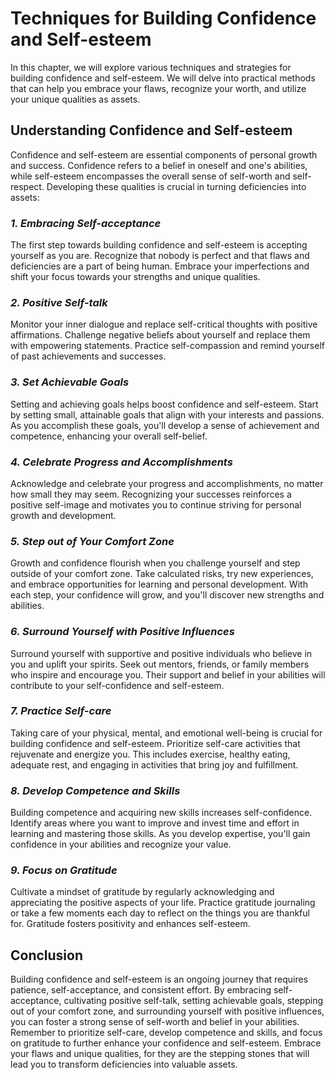 Techniques for Building Confidence and Self-esteem
===========================================================

In this chapter, we will explore various techniques and strategies for building confidence and self-esteem. We will delve into practical methods that can help you embrace your flaws, recognize your worth, and utilize your unique qualities as assets.

**Understanding Confidence and Self-esteem**
--------------------------------------------

Confidence and self-esteem are essential components of personal growth and success. Confidence refers to a belief in oneself and one's abilities, while self-esteem encompasses the overall sense of self-worth and self-respect. Developing these qualities is crucial in turning deficiencies into assets:

### *1. Embracing Self-acceptance*

The first step towards building confidence and self-esteem is accepting yourself as you are. Recognize that nobody is perfect and that flaws and deficiencies are a part of being human. Embrace your imperfections and shift your focus towards your strengths and unique qualities.

### *2. Positive Self-talk*

Monitor your inner dialogue and replace self-critical thoughts with positive affirmations. Challenge negative beliefs about yourself and replace them with empowering statements. Practice self-compassion and remind yourself of past achievements and successes.

### *3. Set Achievable Goals*

Setting and achieving goals helps boost confidence and self-esteem. Start by setting small, attainable goals that align with your interests and passions. As you accomplish these goals, you'll develop a sense of achievement and competence, enhancing your overall self-belief.

### *4. Celebrate Progress and Accomplishments*

Acknowledge and celebrate your progress and accomplishments, no matter how small they may seem. Recognizing your successes reinforces a positive self-image and motivates you to continue striving for personal growth and development.

### *5. Step out of Your Comfort Zone*

Growth and confidence flourish when you challenge yourself and step outside of your comfort zone. Take calculated risks, try new experiences, and embrace opportunities for learning and personal development. With each step, your confidence will grow, and you'll discover new strengths and abilities.

### *6. Surround Yourself with Positive Influences*

Surround yourself with supportive and positive individuals who believe in you and uplift your spirits. Seek out mentors, friends, or family members who inspire and encourage you. Their support and belief in your abilities will contribute to your self-confidence and self-esteem.

### *7. Practice Self-care*

Taking care of your physical, mental, and emotional well-being is crucial for building confidence and self-esteem. Prioritize self-care activities that rejuvenate and energize you. This includes exercise, healthy eating, adequate rest, and engaging in activities that bring joy and fulfillment.

### *8. Develop Competence and Skills*

Building competence and acquiring new skills increases self-confidence. Identify areas where you want to improve and invest time and effort in learning and mastering those skills. As you develop expertise, you'll gain confidence in your abilities and recognize your value.

### *9. Focus on Gratitude*

Cultivate a mindset of gratitude by regularly acknowledging and appreciating the positive aspects of your life. Practice gratitude journaling or take a few moments each day to reflect on the things you are thankful for. Gratitude fosters positivity and enhances self-esteem.

**Conclusion**
--------------

Building confidence and self-esteem is an ongoing journey that requires patience, self-acceptance, and consistent effort. By embracing self-acceptance, cultivating positive self-talk, setting achievable goals, stepping out of your comfort zone, and surrounding yourself with positive influences, you can foster a strong sense of self-worth and belief in your abilities. Remember to prioritize self-care, develop competence and skills, and focus on gratitude to further enhance your confidence and self-esteem. Embrace your flaws and unique qualities, for they are the stepping stones that will lead you to transform deficiencies into valuable assets.
